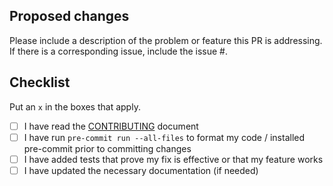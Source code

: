 ## Proposed changes

Please include a description of the problem or feature this PR is addressing. If there is a corresponding issue, include the issue #.

## Checklist

Put an `x` in the boxes that apply.

- [ ] I have read the [CONTRIBUTING](https://github.com/ml-explore/mlx/blob/main/CONTRIBUTING.md) document
- [ ] I have run `pre-commit run --all-files` to format my code / installed pre-commit prior to committing changes
- [ ] I have added tests that prove my fix is effective or that my feature works
- [ ] I have updated the necessary documentation (if needed)
